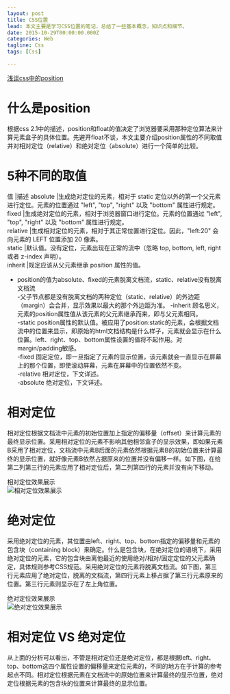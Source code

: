 ```yaml
---
layout: post  
title: CSS位置  
lead: 本文主要是学习CSS位置的笔记，总结了一些基本概念，知识点和细节。  
date: 2015-10-29T00:00:00.000Z  
categories: Web  
tagline: Css  
tags: [Css]

---
```


[浅谈css中的position](http://www.cnblogs.com/bingooo/p/4786909.html)

# 什么是position

根据css 2.1中的描述，position和float的值决定了浏览器要采用那种定位算法来计算元素盒子的具体位置。先避开float不谈，本文主要介绍position属性的不同取值并对相对定位（relative）和绝对定位（absolute）进行一个简单的比较。

# 5种不同的取值

值 |描述
absolute |生成绝对定位的元素，相对于 static 定位以外的第一个父元素进行定位。元素的位置通过 "left", "top", "right" 以及 "bottom" 属性进行规定。  
fixed |生成绝对定位的元素，相对于浏览器窗口进行定位。元素的位置通过 "left", "top", "right" 以及 "bottom" 属性进行规定。  
relative |生成相对定位的元素，相对于其正常位置进行定位。因此，"left:20" 会向元素的 LEFT 位置添加 20 像素。  
static |默认值。没有定位，元素出现在正常的流中（忽略 top, bottom, left, right 或者 z-index 声明）。  
inherit |规定应该从父元素继承 position 属性的值。  

-	position的值为absolute、fixed的元素脱离文档流，static、relative没有脱离文档流  
 -父子节点都是没有脱离文档的两种定位（static、relative）的外边距（margin）会合并，显示效果以最大的那个外边距为准。
 -inherit 顾名思义，元素的position属性值从该元素的父元素继承而来，即与父元素相同。  
 -static position属性的默认值。被应用了position:static的元素，会根据文档流中的位置来显示，即原始的html文档结构是什么样子，元素就会显示在什么位置。left、right、top、bottom属性设置的值将不起作用。对margin/padding敏感。  
 -fixed 固定定位，即一旦指定了元素的显示位置，该元素就会一直显示在屏幕上的那个位置，即使滚动屏幕，元素在屏幕中的位置依然不变。  
 -relative 相对定位，下文详述。  
 -absolute 绝对定位，下文详述。  

# 相对定位

相对定位根据文档流中元素的初始位置加上指定的偏移量（offset）来计算元素的最终显示位置。采用相对定位的元素不影响其他相邻盒子的显示效果，即如果元素B采用了相对定位，文档流中元素B后面的元素依然根据元素B的初始位置来计算最终的显示位置，就好像元素B依然占据原来的位置并没有偏移一样。如下图，在给第二列第三行的元素应用了相对定位后，第二列第四行的元素并没有向下移动。

相对定位效果展示  
<img src="http://images2015.cnblogs.com/blog/807194/201509/807194-20150906193401717-919330878.png" title="relative position" alt="相对定位效果展示" />

# 绝对定位

采用绝对定位的元素，其位置由left、right、top、bottom指定的偏移量和元素的包含块（containing block）来确定。什么是包含块，在绝对定位的语境下，采用绝对定位的元素，它的包含块由离他最近的使用绝对/相对/固定定位的父元素确定，具体规则参考CSS规范。采用绝对定位的元素将脱离文档流。如下图，第三行元素应用了绝对定位，脱离的文档流，第四行元素上移占据了第三行元素原来的位置。第三行元素则显示在了左上角位置。

绝对定位效果展示  
<img src="http://images2015.cnblogs.com/blog/807194/201509/807194-20150906193437201-496628392.png" title="absolute position" alt="绝对定位效果展示" />

# 相对定位 VS 绝对定位

从上面的分析可以看出，不管是相对定位还是绝对定位，都是根据left、right、top、bottom这四个属性设置的偏移量来定位元素的，不同的地方在于计算的参考起点不同。相对定位根据元素在文档流中的原始位置来计算最终的显示位置，绝对定位根据元素的包含块的位置来计算最终的显示位置。
